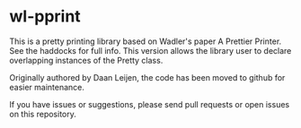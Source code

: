 # wl-pprint

This is a pretty printing library based on Wadler's paper A Prettier Printer. See the haddocks for full info. This version allows the library user to declare overlapping instances of the Pretty class. 

Originally authored by Daan Leijen, the code has been moved to github for easier maintenance.

If you have issues or suggestions, please send pull requests or open issues on this repository.
